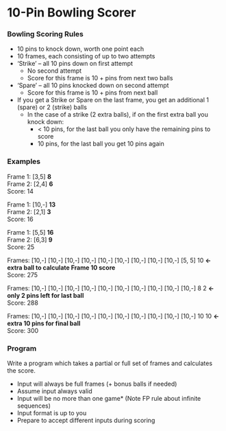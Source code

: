 # 10-Pin Bowling Scorer

### Bowling Scoring Rules

* 10 pins to knock down, worth one point each
* 10 frames, each consisting of up to two attempts
* ‘Strike’ – all 10 pins down on first attempt
    * No second attempt
    * Score for this frame is 10 + pins from next two balls
* ‘Spare’ – all 10 pins knocked down on second attempt
    * Score for this frame is 10 + pins from next ball
* If you get a Strike or Spare on the last frame, you get an additional 1 (spare) or 2 (strike) balls 
    * In the case of a strike (2 extra balls), if on the first extra ball you knock down:
        * < 10 pins, for the last ball you only have the remaining pins to score
        * 10 pins, for the last ball you get 10 pins again

### Examples

Frame 1: [3,5] **8**  
Frame 2: [2,4] **6**  
Score: 14  

Frame 1: [10,-] **13**  
Frame 2: [2,1] **3**  
Score: 16  

Frame 1: [5,5] **16**  
Frame 2: [6,3] **9**  
Score: 25  

Frames: [10,-] [10,-] [10,-] [10,-] [10,-] [10,-] [10,-] [10,-] [10,-] [5, 5] 10 **<- extra ball to calculate Frame 10 score**  
Score: 275  

Frames: [10,-] [10,-] [10,-] [10,-] [10,-] [10,-] [10,-] [10,-] [10,-] [10,-] 8 2 **<- only 2 pins left for last ball**  
Score: 288  

Frames: [10,-] [10,-] [10,-] [10,-] [10,-] [10,-] [10,-] [10,-] [10,-] [10,-] 10 10 **<- extra 10 pins for final ball**  
Score: 300  

### Program

Write a program which takes a partial or full set of frames and calculates the score.

* Input will always be full frames (+ bonus balls if needed)
* Assume input always valid
* Input will be no more than one game* (Note FP rule about infinite sequences)
* Input format is up to you
* Prepare to accept different inputs during scoring
